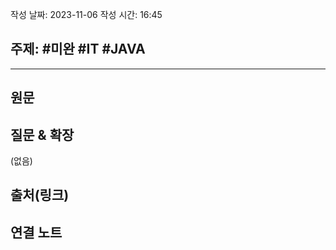 작성 날짜: 2023-11-06
작성 시간: 16:45

## 주제: #미완 #IT #JAVA 

----
## 원문


## 질문 & 확장

(없음)

## 출처(링크)


## 연결 노트










